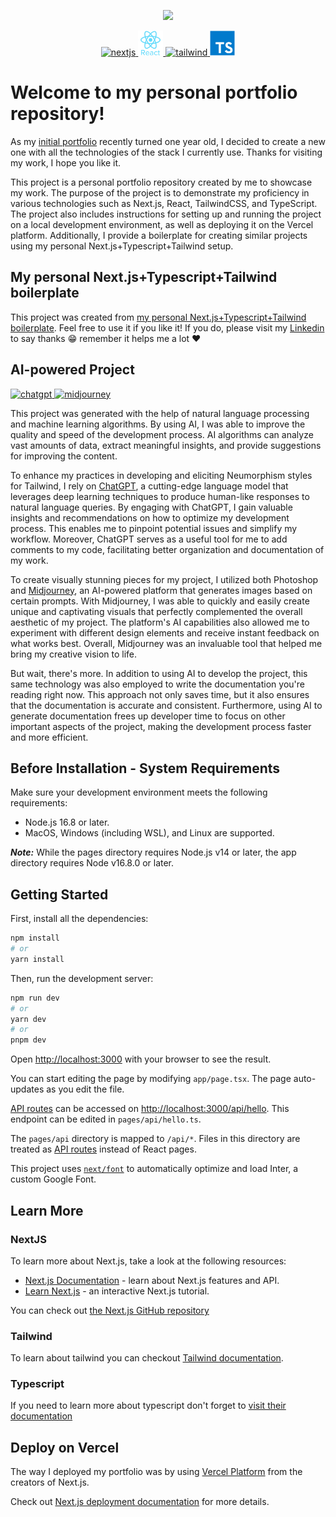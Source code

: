 <p align="center"><img src="https://i.imgur.com/kmUPMAx.png" width="400"></p>
<p align="center"> <a href="https://nextjs.org/" target="_blank" rel="noreferrer" > <img src="https://www.ambient-it.net/wp-content/uploads/2022/02/Logo-formation-nextjs-200x175-1.png" alt="nextjs" width="40" height="40"/> </a> <a href="https://reactjs.org/" target="_blank" rel="noreferrer"> <img src="https://raw.githubusercontent.com/devicons/devicon/master/icons/react/react-original-wordmark.svg" alt="react" width="40" height="40"/> </a> <a href="https://tailwindcss.com/" target="_blank" rel="noreferrer"> <img src="https://www.vectorlogo.zone/logos/tailwindcss/tailwindcss-icon.svg" alt="tailwind" width="40" height="40"/> </a> <a href="https://www.typescriptlang.org/" target="_blank" rel="noreferrer"> <img src="https://raw.githubusercontent.com/devicons/devicon/master/icons/typescript/typescript-original.svg" alt="typescript" width="40" height="40"/> </a> </p>

# Welcome to my personal portfolio repository! 

As my [initial portfolio](https://github.com/DaianaArena/my-portfolio) recently turned one year old, I decided to create a new one with all the technologies of the stack I currently use. Thanks for visiting my work, I hope you like it.

This project is a personal portfolio repository created by  me  to showcase my work. The purpose of the project is to demonstrate my proficiency in various technologies such as Next.js, React, TailwindCSS, and TypeScript. The project also includes instructions for setting up and running the project on a local development environment, as well as deploying it on the Vercel platform. Additionally, I provide a boilerplate for creating similar projects using my personal Next.js+Typescript+Tailwind setup.

## My personal Next.js+Typescript+Tailwind boilerplate

This project was created from [my personal Next.js+Typescript+Tailwind boilerplate](https://github.com/DaianaArena/react-zoho-widget-boilerplate). Feel free to use it if you like it! If you do, please visit my [Linkedin](https://www.linkedin.com/in/arenadaiana/) to say thanks 	:grin: remember it helps me a lot ♥

## AI-powered Project

<p align="left"> <a href="https://openai.com/blog/chatgpt" target="_blank" rel="noreferrer" > <img src="https://revistapuntos.uniandes.edu.co/wp-content/uploads/2023/01/logo-chat.png" alt="chatgpt" width="40" height="40"/> </a> <a href="https://www.midjourney.com/" target="_blank" rel="noreferrer" > <img src="https://upload.wikimedia.org/wikipedia/commons/thumb/e/e6/Midjourney_Emblem.png/480px-Midjourney_Emblem.png" alt="midjourney" width="40" height="40"/> </a></p>

This project was generated with the help of natural language processing and machine learning algorithms. By using AI, I was able to improve the quality and speed of the development process. AI algorithms can analyze vast amounts of data, extract meaningful insights, and provide suggestions for improving the content.

To enhance my practices in developing and eliciting Neumorphism styles for Tailwind, I rely on [ChatGPT](https://openai.com/blog/chatgpt), a cutting-edge language model that leverages deep learning techniques to produce human-like responses to natural language queries. By engaging with ChatGPT, I gain valuable insights and recommendations on how to optimize my development process. This enables me to pinpoint potential issues and simplify my workflow. Moreover, ChatGPT serves as a useful tool for me to add comments to my code, facilitating better organization and documentation of my work.

To create visually stunning pieces for my project, I utilized both Photoshop and [Midjourney](https://www.midjourney.com/), an AI-powered platform that generates images based on certain prompts. With Midjourney, I was able to quickly and easily create unique and captivating visuals that perfectly complemented the overall aesthetic of my project. The platform's AI capabilities also allowed me to experiment with different design elements and receive instant feedback on what works best. Overall, Midjourney was an invaluable tool that helped me bring my creative vision to life.

But wait, there's more. In addition to using AI to develop the project, this same technology was also employed to write the documentation you're reading right now. This approach not only saves time, but it also ensures that the documentation is accurate and consistent. Furthermore, using AI to generate documentation frees up developer time to focus on other important aspects of the project, making the development process faster and more efficient.

## Before Installation - System Requirements

Make sure your development environment meets the following requirements:

 - Node.js 16.8 or later.
 - MacOS, Windows (including WSL), and Linux are supported.

**_Note:_** While the pages directory requires Node.js v14 or later, the app directory requires Node v16.8.0 or later.

## Getting Started

First, install all the  dependencies:

```bash
npm install
# or
yarn install
```


Then, run the development server:

```bash
npm run dev
# or
yarn dev
# or
pnpm dev
```

Open [http://localhost:3000](http://localhost:3000) with your browser to see the result.

You can start editing the page by modifying `app/page.tsx`. The page auto-updates as you edit the file.

[API routes](https://nextjs.org/docs/api-routes/introduction) can be accessed on [http://localhost:3000/api/hello](http://localhost:3000/api/hello). This endpoint can be edited in `pages/api/hello.ts`.

The `pages/api` directory is mapped to `/api/*`. Files in this directory are treated as [API routes](https://nextjs.org/docs/api-routes/introduction) instead of React pages.

This project uses [`next/font`](https://nextjs.org/docs/basic-features/font-optimization) to automatically optimize and load Inter, a custom Google Font.

## Learn More

### NextJS

To learn more about Next.js, take a look at the following resources:

- [Next.js Documentation](https://nextjs.org/docs) - learn about Next.js features and API.
- [Learn Next.js](https://nextjs.org/learn) - an interactive Next.js tutorial.

You can check out [the Next.js GitHub repository](https://github.com/vercel/next.js/)

### Tailwind

To learn about tailwind you can checkout [Tailwind documentation](https://tailwindcss.com/docs/installation).

### Typescript

If you need to learn more about typescript don't forget to [visit their documentation](https://www.typescriptlang.org/docs/)



## Deploy on Vercel

The way I deployed my portfolio was by using [Vercel Platform](https://vercel.com/new?utm_medium=default-template&filter=next.js&utm_source=create-next-app&utm_campaign=create-next-app-readme) from the creators of Next.js.

Check out  [Next.js deployment documentation](https://nextjs.org/docs/deployment) for more details.



